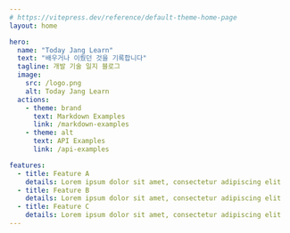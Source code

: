 ```yaml
---
# https://vitepress.dev/reference/default-theme-home-page
layout: home

hero:
  name: "Today Jang Learn"
  text: "배우거나 이뤘던 것을 기록합니다"
  tagline: 개발 기술 일지 블로그
  image:
    src: /logo.png
    alt: Today Jang Learn
  actions:
    - theme: brand
      text: Markdown Examples
      link: /markdown-examples
    - theme: alt
      text: API Examples
      link: /api-examples      

features:
  - title: Feature A
    details: Lorem ipsum dolor sit amet, consectetur adipiscing elit
  - title: Feature B
    details: Lorem ipsum dolor sit amet, consectetur adipiscing elit
  - title: Feature C
    details: Lorem ipsum dolor sit amet, consectetur adipiscing elit
---
```


